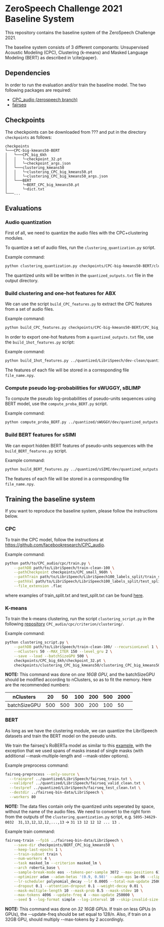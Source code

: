 # ZeroSpeech Challenge 2021 Baseline System

This repository contains the baseline system of the ZeroSpeech Challenge 2021.

The baseline system consists of 3 different componants: Unsupervised Acoustic Modeling (CPC), Clustering (k-means) and Masked Language Modeling (BERT) as described in \cite{paper}.

## Dependencies
In order to run the evaluation and/or train the baseline model. The two following packages are required:
- [CPC_audio (zerospeech branch)](https://github.com/facebookresearch/CPC_audio/tree/zerospeech)
- [fairseq](https://github.com/pytorch/fairseq)

## Checkpoints
The checkpoints can be downloaded from ??? and put in the directory `checkpoints` as follows:
```
checkpoints  
└───CPC-big-kmeans50-BERT
│   └───CPC_big_6kh
│   │   └─checkpoint_32.pt
│   │   └─checkpoint_args.json
│   └───clustering_kmeans50
│   │   └─clustering_CPC_big_kmeans50.pt
│   │   └─clustering_CPC_big_kmeans50_args.json
│   └───BERT
│       └─BERT_CPC_big_kmeans50.pt
│       └─dict.txt
└───...
```

## Evaluations
### Audio quantization
First of all, we need to quantize the audio files with the CPC+clustering modules.

To quantize a set of audio files, run the `clustering_quantization.py` script.

Example command:
```bash
python clustering_quantization.py checkpoints/CPC-big-kmeans50-BERT/clustering_kmeans50/clustering_CPC_big_kmeans50.pt ../data/LibriSpeech/dev-clean/ ../quantized/LibriSpeech/dev-clean/ --file_extension .flac
```

The quantized units will be written in the `quantized_outputs.txt` file in the output directory.

### Build clustering and one-hot features for ABX
We can use the script `build_CPC_features.py` to extract the CPC features from a set of audio files.

Example command:
```bash
python build_CPC_features.py checkpoints/CPC-big-kmeans50-BERT/CPC_big_6kh/checkpoint_32.pt ../data/LibriSpeech/dev-clean/ ../features/CPC/layer2/LibriSpeech/dev-clean/ --file_extension .flac --gru_level 2
```

In order to export one-hot features from a `quantized_outputs.txt` file, use the `build_1hot_features.py` script:

Example command:
```bash
python build_1hot_features.py ../quantized/LibriSpeech/dev-clean/quantized_outputs.txt ../features/onehot/LibriSpeech/dev-clean/
```

The features of each file will be stored in a corresponding file `file_name.npy`.

### Compute pseudo log-probabilities for sWUGGY, sBLIMP
To compute the pseudo log-probabilities of pseudo-units sequences using BERT model, use the `compute_proba_BERT.py` script.

Example command:
```bash
python compute_proba_BERT.py ../quantized/sWUGGY/dev/quantized_outputs.txt ../scores/sWUGGY/dev/pseudo_log_proba.txt checkpoints/CPC-big-kmeans50-BERT/BERT/BERT_CPC_big_kmeans50.pt
```

### Build BERT features for sSIMI
We can export hidden BERT features of pseudo-units sequences with the `build_BERT_features.py` script.

Example command:
```bash
python build_BERT_features.py ../quantized/sSIMI/dev/quantized_outputs.txt ../features/BERT/layer4/sSIMI/dev/ checkpoints/CPC-big-kmeans50-BERT/BERT/BERT_CPC_big_kmeans50.pt --hidden_level 4
```

The features of each file will be stored in a corresponding file `file_name.npy`.

## Training the baseline system
If you want to reproduce the baseline system, please follow the instructions below.

### CPC
To train the CPC model, follow the instructions at https://github.com/facebookresearch/CPC_audio.

Example command:
```bash
python path/to/CPC_audio/cpc/train.py \
    --pathDB path/to/LibriSpeech/train-clean-100 \
    --pathCheckpoint checkpoints/CPC_small_960h \
    --pathTrain path/to/LibriSpeech/LibriSpeech100_labels_split/train_split.txt \
    --pathVal path/to/LibriSpeech/LibriSpeech100_labels_split/test_split.txt \
    --file_extension .flac
```

where examples of train_split.txt and test_split.txt can be found [here](https://drive.google.com/drive/folders/1BhJ2umKH3whguxMwifaKtSra0TgAbtfb).

### K-means
To train the k-means clustering, run the script `clustering_script.py` in the following [repository](https://github.com/facebookresearch/CPC_audio/tree/zerospeech/cpc/criterion/clustering) `CPC_audio/cpc/criterion/clustering/`.

Example command:
```bash
python clustering_script.py \
    --pathDB path/to/LibriSpeech/train-clean-100/ --recursionLevel 1 \
    --nClusters 50 --MAX_ITER 150 --level_gru 2 \
    --save --load --batchSizeGPU 500 \
    checkpoints/CPC_big_6kh/checkpoint_32.pt \
    checkpoints/clustering_CPC_big_kmeans50/clustering_CPC_big_kmeans50.pt
```

**NOTE:** This command was done on *one 16GB GPU*, and the batchSizeGPU should be modified according to nClusters, so as to fit the memory. Here are the recommended numbers:

nClusters | 20 | 50 | 100 | 200 | 500 | 2000
---|---|---|---|---|---|---
batchSizeGPU | 500 | 500 | 300 | 200 | 100 | 50

### BERT
As long as we have the clustering module, we can quantize the LibriSpeech datasets and train the BERT model on the pseudo units.

We train the fairseq's RoBERTa model as similar to this [example](https://github.com/pytorch/fairseq/blob/master/examples/roberta/README.pretraining.md), with the exception that we used spans of masks insead of single masks (with additional --mask-multiple-length and --mask-stdev options).

Example preprocess command:
```bash
fairseq-preprocess --only-source \
  --trainpref ../quantized/LibriSpeech/fairseq_train.txt \
  --validpref ../quantized/LibriSpeech/fairseq_valid_clean.txt \
  --testpref ../quantized/LibriSpeech/fairseq_test_clean.txt \
  --destdir ../fairseq-bin-data/LibriSpeech \
  --workers 80
```
**NOTE:** The data files contain only the quantized units seperated by space, without the name of the audio files. We need to convert to the right form from the outputs of the `clustering_quantization.py` script, e.g. `5895-34629-0032	31,13,12,12,12,...,13` → `31 13 12 12 12 ... 13 `.

Example train command:
```bash
fairseq-train --fp16 ../fairseq-bin-data/LibriSpeech \
    --save-dir checkpoints/BERT_CPC_big_kmeans50 \
    --keep-last-epochs 1 \
    --train-subset train \
    --num-workers 4 \
    --task masked_lm --criterion masked_lm \
    --arch roberta_base \
    --sample-break-mode eos --tokens-per-sample 3072 --max-positions 6144 \
    --optimizer adam --adam-betas '(0.9, 0.98)' --adam-eps 1e-06 --clip-norm 0.0 \
    --lr-scheduler polynomial_decay --lr 0.0005 --total-num-update 250000 --warmup-updates 10000 \
    --dropout 0.1 --attention-dropout 0.1 --weight-decay 0.01 \
    --mask-multiple-length 10 --mask-prob 0.5 --mask-stdev 10 \
    --max-tokens 4096 --update-freq 4 --max-update 250000 \
    --seed 5 --log-format simple --log-interval 10 --skip-invalid-size-inputs-valid-test
```

**NOTE:** This command was done on *32 16GB GPUs*. If train on less GPUs (n GPUs), the --update-freq should be set equal to 128/n. Also, if train on a 32GB GPU, should multiply --max-tokens by 2 accordingly.